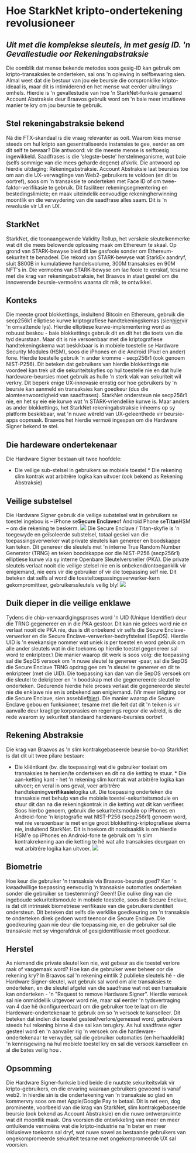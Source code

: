 # Hoe StarkNet kripto-ondertekening revolusioneer
## *Uit met die komplekse sleutels, in met gesig ID. 'n Gevallestudie oor Rekeningabstraksie*
Die oomblik dat mense bekende metodes soos gesig-ID kan gebruik om kripto-transaksies te onderteken, sal ons 'n oplewing in selfbewaring sien. Almal weet dat die bestuur van jou eie beursie die oorspronklike kripto-ideaal is, maar dit is intimiderend en het mense wat eerder uitruilings omhels. Hierdie is 'n gevallestudie van hoe 'n StarkNet-funksie genaamd Account Abstraksie deur Braavos gebruik word om 'n baie meer intuïtiewe manier te kry om jou beursie te gebruik.
## Stel rekeningabstraksie bekend
Ná die FTX-skandaal is die vraag relevanter as ooit. Waarom kies mense steeds om hul kripto aan gesentraliseerde instansies te gee, eerder as om dit self te bewaar? Die antwoord: vir die meeste mense is selftoesig ingewikkeld. Saadfrases is die 'slegste-beste' herstelmeganisme, wat baie (selfs sommige van die mees geharde degene) afskrik. Die antwoord op hierdie uitdaging: Rekeningabstraksie. Account Abstraksie laat beursies toe om aan die UX-verwagtinge van Web2-gebruikers te voldoen (en dit te oortref), soos om 'n transaksie te onderteken met Face ID of om twee-faktor-verifikasie te gebruik. Dit fasiliteer rekeningsegmentering en bestedingslimiete; en maak uiteindelik eenvoudige rekeningherwinning moontlik en die verwydering van die saadfrase alles saam. Dit is 'n rewolusie vir UI en UX.
## StarkNet
StarkNet, die toonaangewende Validity Rollup, het verskeie sleutelkenmerke wat dit die mees belowende oplossing maak om Ethereum te skaal. Op grond van STARK-bewyse bied dit lae gasfooie sonder om Ethereum-sekuriteit te benadeel. Die rekord van STARK-bewyse wat StarkEx aandryf, sluit $800B in kumulatiewe handelsvolume, 300M transaksies en 90M NFT's in. Die vermoëns van STARK-bewyse om lae fooie te verskaf, tesame met die krag van rekeningabstraksie, het Braavos in staat gestel om die innoverende beursie-vermoëns waarna dit mik, te ontwikkel.
## Konteks
Die meeste groot blokkettings, insluitend Bitcoin en Ethereum, gebruik die secp256k1 elliptiese kurwe kriptografiese handtekeningskemas (sien[hier](http://ethanfast.com/top-crypto.html)vir 'n omvattende lys). Hierdie elliptiese kurwe-implementering word as robuust beskou - baie blokkettings gebruik dit en dit het die toets van die tyd deurstaan. Maar dit is nie versoenbaar met die kriptografiese handtekeningskema wat beskikbaar is in mobiele toestelle se Hardware Security Modules (HSM), soos die iPhones en die Android (Pixel en ander) fone. Hierdie toestelle gebruik 'n ander kromme - secp256r1 (ook genoem NIST-P256). Dit beteken dat gebruikers van hierdie blokkettings nie voordeel kan trek uit die sekuriteitskyfies op hul toestelle nie en dat hulle hardeware-beursies moet gebruik as hulle 'n sterk vlak van sekuriteit wil verkry. Dit beperk enige UX-innovasie ernstig oor hoe gebruikers by 'n beursie kan aanmeld en transaksies kan goedkeur (dus die alomteenwoordigheid van saadfrases). StarkNet ondersteun nie secp256r1 nie, en het sy eie eie kurwe wat 'n STARK-vriendelike kurwe is. Maar anders as ander blokkettings, het StarkNet rekeningabstraksie inheems op sy platform beskikbaar, wat 'n nuwe wêreld van UX-geleenthede vir beursie-apps oopmaak. Braavos het hierdie vermoë ingespan om die Hardware Signer bekend te stel.
## Die hardeware ondertekenaar
Die Hardware Signer bestaan uit twee hoofdele:
* Die veilige sub-stelsel in gebruikers se mobiele toestel * Die rekening slim kontrak wat arbitrêre logika kan uitvoer (ook bekend as Rekening Abstraksie)
## Veilige substelsel
Die Hardware Signer gebruik die veilige substelsel wat in gebruikers se toestel ingebou is – iPhone se**Secure Enclave**of Android Phone se**Titan**HSM – om die rekening te beskerm. ![](https://miro.medium.com/max/1400/0*EPm8q10ykvFGnvcv) Die Secure Enclave / Titan-skyfie is 'n toegewyde en geïsoleerde substelsel, totaal geskei van die toepassingsverwerker wat private sleutels kan genereer en boodskappe kan teken. Dit genereer die sleutels met 'n interne True Random Number Generator (TRNG) en teken boodskappe oor die NIST-P256 (secp256r1) elliptiese kurwe via sy interne Openbare Sleutelversneller (PKA). Die private sleutels verlaat nooit die veilige stelsel nie en is onbekend/ontoeganklik vir enigiemand, nie eers vir die gebruiker of vir die toepassing self nie. Dit beteken dat selfs al word die toesteltoepassingsverwerker-kern gekompromitteer, gebruikerssleutels veilig bly! ![](https://miro.medium.com/max/1400/0*yHJ--fK8keNdTci8)
## Duik dieper in die veilige enklawe
Tydens die chip-vervaardigingsproses word 'n UID (Unique Identifier) deur die TRNG gegenereer en in die PKA gestoor. Dit kan nie gelees word nie en verlaat nooit die PKA nie, dus is dit onbekend vir selfs die Secure Enclave-verwerker en die Secure Enclave-verwerker-bedryfstelsel (SepOS). Hierdie UID is 'n ewekansige nommer wat uniek is per toestel en word gebruik om alle ander sleutels wat in die toekoms op hierdie toestel gegenereer sal word te enkripteer.\ Die manier waarop dit werk is soos volg: die toepassing sal die SepOS versoek om 'n nuwe sleutel te genereer -paar, sal die SepOS die Secure Enclave TRNG opdrag gee om 'n sleutel te genereer en dit te enkripteer (met die UID). Die toepassing kan dan van die SepOS versoek om die sleutel te dekripteer en 'n boodskap met die gegenereerde sleutel te onderteken. Gedurende hierdie hele proses verlaat die gegenereerde sleutel nie die enklawe nie en is onbekend aan enigiemand. (Vir meer inligting oor die Secure Enclave, sien asseblief[hier](https://support.apple.com/en-il/guide/security/sec59b0b31ff/web)). Die manier waarop die Secure Enclave gebou en funksioneer, tesame met die feit dat dit 'n teiken is vir aanvalle deur kragtige korporasies en regerings regoor die wêreld, is die rede waarom sy sekuriteit standaard hardeware-beursies oortref.
## Rekening Abstraksie
Die krag van Braavos as 'n slim kontrakgebaseerde beursie bo-op StarkNet is dat dit uit twee pilare bestaan:
* Die kliëntkant (bv. die toepassing) wat die gebruiker toelaat om transaksies te hersien/te onderteken en dit na die ketting te stuur. * Die aan-ketting kant - het 'n rekening slim kontrak wat arbitrêre logika kan uitvoer; en veral in ons geval, voer arbitrêre handtekening**verifikasie**logika uit. Die toepassing onderteken die transaksie met behulp van die mobiele toestel-sekuriteitsmodule en stuur dit dan na die rekeningkontrak in die ketting wat dit kan verifieer. Soos hierbo genoem, gebruik die sekuriteitsmodule op iPhones en Android-fone 'n kriptografie wat NIST-P256 (secp256r1) genoem word, wat nie versoenbaar is met enige groot blokketting-kriptografiese skema nie, insluitend StarkNet. Dit is hoekom dit noodsaaklik is om hierdie HSM'e op iPhones en Android-fone te gebruik om 'n slim kontrakrekening aan die ketting te hê wat alle transaksies deurgaan en wat arbitrêre logika kan uitvoer. ![](https://miro.medium.com/max/1400/0*1gItqYMJgmpu_fXc)
## Biometrie
Hoe keur die gebruiker 'n transaksie via Braavos-beursie goed? Kan 'n kwaadwillige toepassing eenvoudig 'n transaksie outomaties onderteken sonder die gebruiker se toestemming? Geen!! Die oulike ding van die ingeboude sekuriteitsmodule in mobiele toestelle, soos die Secure Enclave, is dat dit intrinsiek biometriese verifikasie van die gebruikersidentiteit ondersteun. Dit beteken dat selfs die werklike goedkeuring om 'n transaksie te onderteken direk gedoen word teenoor die Secure Enclave. Die goedkeuring gaan nie deur die toepassing nie, en die gebruiker sal die transaksie met sy vingerafdruk of gesigidentifikasie moet goedkeur.
## Herstel
As niemand die private sleutel ken nie, wat gebeur as die toestel verlore raak of vasgemaak word? Hoe kan die gebruiker weer beheer oor die rekening kry? In Braavos sal 'n rekening eintlik 2 publieke sleutels hê - die Hardware Signer-sleutel, wat gebruik sal word om alle transaksies te onderteken, en die sleutel afgelei van die saadfrase wat net een transaksie kan onderteken - 'n "Request to remove Hardware Signer". Hierdie versoek sal nie onmiddellik uitgevoer word nie, maar sal eerder 'n tydsvertraging van 4 dae hê (konfigureerbaar) om die gebruiker toe te laat om die Hardeware-ondertekenaar te gebruik om so 'n versoek te kanselleer. Dit beteken dat indien die toestel gesteel/verlore/gemessel word, gebruikers steeds hul rekening binne 4 dae sal kan terugkry. As hul saadfrase egter gesteel word en 'n aanvaller rig 'n versoek om die hardeware-ondertekenaar te verwyder, sal die gebruiker outomaties (en herhaaldelik) 'n kennisgewing na hul mobiele toestel kry en sal die versoek kanselleer en al die bates veilig hou .
## Opsomming
Die Hardware Signer-funksie bied beide die nuutste sekuriteitsvlak vir kripto-gebruikers, en die ervaring waaraan gebruikers gewoond is vanaf web2. In hierdie sin is die ondertekening van 'n transaksie so glad en kommervry soos om met Apple/Google Pay te betaal. Dit is net een, dog prominente, voorbeeld van die krag van StarkNet, slim kontrakgebaseerde beursie (ook bekend as Account Abstraksie) en die nuwe ontwerpruimte wat dit moontlik maak. Ons voorsien die ontwikkeling van meer en meer ontluikende vermoëns wat die kripto-industrie na 'n beter en meer inklusiewe toekoms sal dryf, wat nuwe sowel as bestaande gebruikers van ongekompromeerde sekuriteit tesame met ongekompromeerde UX sal voorsien.
